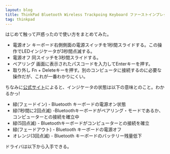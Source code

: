 ```yaml
---
layout: blog
title: ThinkPad Bluetooth Wireless Trackpoing Keyboard ファーストインプレッション
tag: thinkpad
---
```




はじめて触って戸惑ったので使い方をまとめてみた。

- 電源オン キーボード右側側面の電源スイッチを1秒間スライドする。この操作でLEDインジケータが3秒間点滅する。
- 電源オフ 同スイッチを3秒間スライドする。
- ペアリング 画面に表示されたパスコードを入力してEnterキーを押す。
- 取り外し Fn + Deleteキーを押す。別のコンピュータに接続するのに必要な操作だが、これが一番わかりにくい。

ちなみに[公式サイト](http://shopap.lenovo.com/jp/itemdetails/0B47189/460/60AC6A0372B14F5BA7B12F1FF88E33C7)によると、インジケータの状態は以下の意味とのこと。わかるかっ!

- 緑(フェードイン) - Bluetooth キーボードの電源オン状態
- 緑(1秒間に2回点滅) -Bluetoothキーボードがペアリング・モードであるか、コンピューターとの接続を確立中
- 緑(5回点滅) - Bluetoothキーボードがコンピューターとの接続を確立
- 緑(フェードアウト) - Bluetooth キーボードの電源オフ
- オレンジ(3回点滅) - Bluetooth キーボードのバッテリー残量低下

ドライバは以下から入手できる。

[](http://support.lenovo.com/tpkeyboard)
